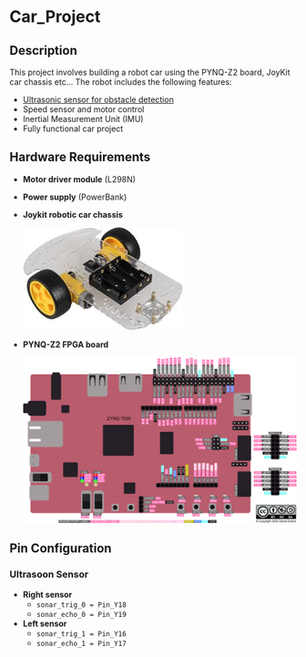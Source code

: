 # Car_Project

## Description
This project involves building a robot car using the PYNQ-Z2 board, JoyKit car chassis etc... 
The robot includes the following features:
- [Ultrasonic sensor for obstacle detection](Demo_Videos/Ultrasoon_DemoVideo.mp4)
- Speed sensor and motor control
- Inertial Measurement Unit (IMU)
- Fully functional car project

## Hardware Requirements
- **Motor driver module** (L298N)
- **Power supply** (PowerBank)
- **Joykit robotic car chassis**

  ![Car chassis](Resources/JoyKit.jpg)
- **PYNQ-Z2 FPGA board**

  ![Pynqz2 Board](Resources/PynqZ2.png)

## Pin Configuration
### Ultrasoon Sensor
- **Right sensor**
  - `sonar_trig_0 = Pin_Y18`
  - `sonar_echo_0 = Pin_Y19`
- **Left sensor**
  - `sonar_trig_1 = Pin_Y16`
  - `sonar_echo_1 = Pin_Y17`